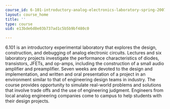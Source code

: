 ```yaml
---
course_id: 6-101-introductory-analog-electronics-laboratory-spring-2007
layout: course_home
title: ''
type: course
uid: e13bde6d8e03b737ad1c5b5b9bf480c0

---
```

6.101 is an introductory experimental laboratory that explores the design, construction, and debugging of analog electronic circuits. Lectures and six laboratory projects investigate the performance characteristics of diodes, transistors, JFETs, and op-amps, including the construction of a small audio amplifier and preamplifier. Seven weeks are devoted to the design and implementation, and written and oral presentation of a project in an environment similar to that of engineering design teams in industry. The course provides opportunity to simulate real-world problems and solutions that involve trade offs and the use of engineering judgment. Engineers from local analog engineering companies come to campus to help students with their design projects.
